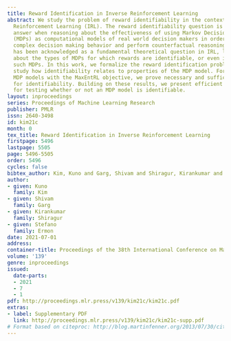 ```yaml
---
title: Reward Identification in Inverse Reinforcement Learning
abstract: We study the problem of reward identifiability in the context of Inverse
  Reinforcement Learning (IRL). The reward identifiability question is critical to
  answer when reasoning about the effectiveness of using Markov Decision Processes
  (MDPs) as computational models of real world decision makers in order to understand
  complex decision making behavior and perform counterfactual reasoning. While identifiability
  has been acknowledged as a fundamental theoretical question in IRL, little is known
  about the types of MDPs for which rewards are identifiable, or even if there exist
  such MDPs. In this work, we formalize the reward identification problem in IRL and
  study how identifiability relates to properties of the MDP model. For deterministic
  MDP models with the MaxEntRL objective, we prove necessary and sufficient conditions
  for identifiability. Building on these results, we present efficient algorithms
  for testing whether or not an MDP model is identifiable.
layout: inproceedings
series: Proceedings of Machine Learning Research
publisher: PMLR
issn: 2640-3498
id: kim21c
month: 0
tex_title: Reward Identification in Inverse Reinforcement Learning
firstpage: 5496
lastpage: 5505
page: 5496-5505
order: 5496
cycles: false
bibtex_author: Kim, Kuno and Garg, Shivam and Shiragur, Kirankumar and Ermon, Stefano
author:
- given: Kuno
  family: Kim
- given: Shivam
  family: Garg
- given: Kirankumar
  family: Shiragur
- given: Stefano
  family: Ermon
date: 2021-07-01
address:
container-title: Proceedings of the 38th International Conference on Machine Learning
volume: '139'
genre: inproceedings
issued:
  date-parts:
  - 2021
  - 7
  - 1
pdf: http://proceedings.mlr.press/v139/kim21c/kim21c.pdf
extras:
- label: Supplementary PDF
  link: http://proceedings.mlr.press/v139/kim21c/kim21c-supp.pdf
# Format based on citeproc: http://blog.martinfenner.org/2013/07/30/citeproc-yaml-for-bibliographies/
---
```


